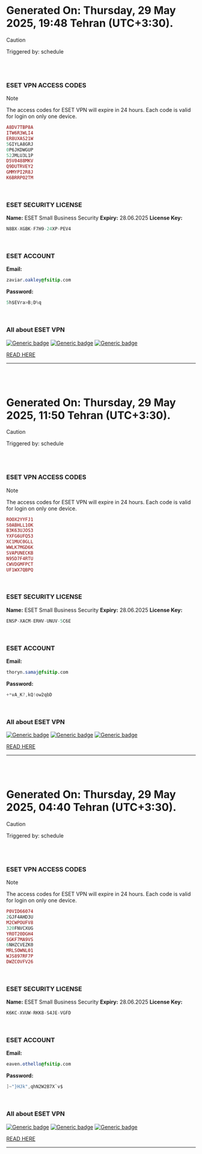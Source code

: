 # Generated On: Thursday, 29 May 2025, 19:48 Tehran (UTC+3:30).

> [!CAUTION]
> Triggered by: schedule

<br><br>

### ESET VPN ACCESS CODES

> [!NOTE]
> The access codes for ESET VPN will expire in 24 hours.
> Each code is valid for login on only one device.

```ruby
A8DV7TBP8A
ITW6R3WLI4
ER8UXAS21W
5GIYLA8GRJ
0P6JKDWGUP
52JMLU3L1P
D5V0488MKV
Q9DUTRVEY2
GMMYPI2R8J
K6BRRPO2TM
```

<br>

### ESET SECURITY LICENSE

**Name:** ESET Small Business Security
**Expiry:** 28.06.2025
**License Key:**

```POV-Ray SDL
N8BX-XGBK-F7H9-24XP-PEV4
```

<br>

### ESET ACCOUNT

**Email:**

```CSS
zaviar.oakley@fsitip.com
```

**Password:**

```POV-Ray SDL
5h$EVra>B;D%q
```

<br>

### All about ESET VPN


[![Generic badge](https://img.shields.io/badge/Download-Android-green.svg)](https://play.google.com/store/apps/details?id=com.eset.vpn)
[![Generic badge](https://img.shields.io/badge/Download-ios-white.svg)](https://apps.apple.com/us/app/eset-home/id1533672833)
[![Generic badge](https://img.shields.io/badge/Download-windows-blue.svg)](https://download.eset.com/com/eset/apps/home/vpn/windows/latest/eset_vpn_installer.exe)
  

[READ HERE](https://t.me/F_NiREvil/2113)

---

<br><br>

# Generated On: Thursday, 29 May 2025, 11:50 Tehran (UTC+3:30).

> [!CAUTION]
> Triggered by: schedule

<br><br>

### ESET VPN ACCESS CODES

> [!NOTE]
> The access codes for ESET VPN will expire in 24 hours.
> Each code is valid for login on only one device.

```ruby
ROOX2YYFJ1
S0ABHLL1OK
B3K63UJOS3
YXFG6UFQ53
XC1MUC0GLL
WWLK7MGD6K
SVAPUNECKB
N95D7F4RTU
CWVDGMFPCT
UF1WX7QBPQ
```

<br>

### ESET SECURITY LICENSE

**Name:** ESET Small Business Security
**Expiry:** 28.06.2025
**License Key:**

```POV-Ray SDL
ENSP-XACM-ERHV-UNUV-5C6E
```

<br>

### ESET ACCOUNT

**Email:**

```CSS
thoryn.samaj@fsitip.com
```

**Password:**

```POV-Ray SDL
+*vA_K?,kQ!ow2qbD
```

<br>

### All about ESET VPN


[![Generic badge](https://img.shields.io/badge/Download-Android-green.svg)](https://play.google.com/store/apps/details?id=com.eset.vpn)
[![Generic badge](https://img.shields.io/badge/Download-ios-white.svg)](https://apps.apple.com/us/app/eset-home/id1533672833)
[![Generic badge](https://img.shields.io/badge/Download-windows-blue.svg)](https://download.eset.com/com/eset/apps/home/vpn/windows/latest/eset_vpn_installer.exe)
  

[READ HERE](https://t.me/F_NiREvil/2113)

---

<br><br>

# Generated On: Thursday, 29 May 2025, 04:40 Tehran (UTC+3:30).

> [!CAUTION]
> Triggered by: schedule

<br><br>

### ESET VPN ACCESS CODES

> [!NOTE]
> The access codes for ESET VPN will expire in 24 hours.
> Each code is valid for login on only one device.

```ruby
P0VID66074
2GJF4AHD3U
M2CWPOUFV8
320FNVCXUG
YROT20DGH4
SGKF7MA9VS
6NHZCVEZK0
MRLSOWNL01
WJS897RF7P
DWZCOVFV26
```

<br>

### ESET SECURITY LICENSE

**Name:** ESET Small Business Security
**Expiry:** 28.06.2025
**License Key:**

```POV-Ray SDL
K6KC-XVUW-RKK8-S4JE-VGFD
```

<br>

### ESET ACCOUNT

**Email:**

```CSS
eaven.othello@fsitip.com
```

**Password:**

```POV-Ray SDL
]~"}HJk",qhN2W2B7X`v$
```

<br>

### All about ESET VPN


[![Generic badge](https://img.shields.io/badge/Download-Android-green.svg)](https://play.google.com/store/apps/details?id=com.eset.vpn)
[![Generic badge](https://img.shields.io/badge/Download-ios-white.svg)](https://apps.apple.com/us/app/eset-home/id1533672833)
[![Generic badge](https://img.shields.io/badge/Download-windows-blue.svg)](https://download.eset.com/com/eset/apps/home/vpn/windows/latest/eset_vpn_installer.exe)
  

[READ HERE](https://t.me/F_NiREvil/2113)

---

<br><br>

